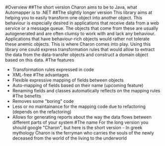 #Overview
##The short version
Charon aims to be to Java, what Automapper is to .NET
##The slightly longer version
This library aims at helping you to easily transform one object into another object. This behaviour is especially desired in applications that receive data from a web service or a message queue. The objects that come from these are usually autogenerated and are often clumsy to work with and lack any behaviour. Applications that have behaviour-rich objects would rather not tolerate these anemic objects. This is where Charon comes into play. Using this library one could express transformation rules that would allow to extract the data from the data-transfer objects and construct a domain object based on this data.
#The features
 * Transformation rules expressed in code
 * XML-free
#The advantages
 * Flexible expressive mapping of fields between objects
 * Auto-mapping of fields based on their name (upcoming feature)
 * Renaming fields and classes automatically reflects on the mapping rules
#The benefits
 * Removes some "boring" code
 * Less or no maintainance for the mapping code due to refactoring (depends on the refactoring)
 * Allows for generating reports about the way the data flows between different parts of your system
#The name
For the long version you should google "Charon", but here is the short version - In greek mythology Charon is the ferryman who carries the souls of the newly deceased from the world of the living to the underworld